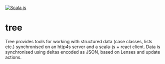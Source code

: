 [![Scala.js](https://www.scala-js.org/assets/badges/scalajs-0.6.8.svg)](https://www.scala-js.org)

# tree

Tree provides tools for working with structured data (case classes, lists etc.) synchronised on an http4s server and a scala-js + react client.
Data is synchronised using deltas encoded as JSON, based on Lenses and update actions.